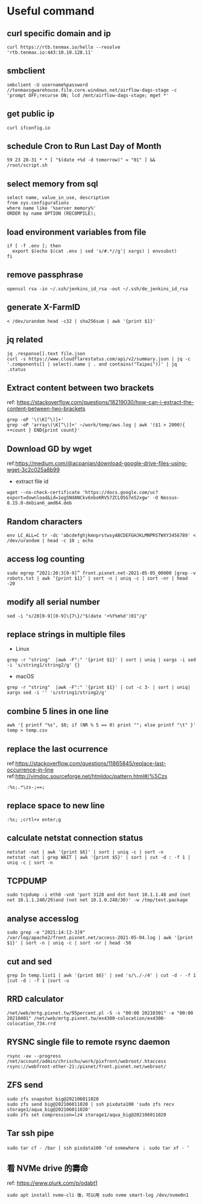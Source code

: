 # Useful command

## curl specific domain and ip 
```shell
curl https://rtb.tenmax.io/hello --resolve 'rtb.tenmax.io:443:10.10.128.11'
```


## smbclient
```shell
smbclient -U username%password //tenmaxsgwarehouse.file.core.windows.net/airflow-dags-stage -c 'prompt OFF;recurse ON; lcd /mnt/airflow-dags-stage; mget *'
```

## get public ip
```shell
curl ifconfig.io
```

## schedule Cron to Run Last Day of Month
```shell
59 23 28-31 * * [ "$(date +%d -d tomorrow)" = "01" ] && /root/script.sh
```

## select memory from sql
```shell
select name, value_in_use, description
from sys.configurations
where name like '%server memory%'
ORDER by name OPTION (RECOMPILE);
```

## load environment variables from file
```shell
if [ -f .env ]; then
  export $(echo $(cat .env | sed 's/#.*//g'| xargs) | envsubst)
fi
```

## remove passphrase
```shell
openssl rsa -in ~/.ssh/jenkins_id_rsa -out ~/.ssh/de_jenkins_id_rsa
```

## generate X-FarmID
```shell
< /dev/urandom head -c32 | sha256sum | awk '{print $1}'
```

## jq related
```shell
jq .response[].text file.json
curl -s https://www.cloudflarestatus.com/api/v2/summary.json | jq -c '.components[] | select(.name | . and contains("Taipei"))' | jq .status
```

## Extract content between two brackets
ref: https://stackoverflow.com/questions/18219030/how-can-i-extract-the-content-between-two-brackets
```shell
grep -oP '\(\K[^\)]+'
grep -oP 'array\(\K[^\)]+' ~/work/temp/aws.log | awk '($1 > 2000){ ++count } END{print count}'
```


## Download GD by wget
ref:https://medium.com/@acpanjan/download-google-drive-files-using-wget-3c2c025a8b99
- extract file id 

```shell
wget --no-check-certificate 'https://docs.google.com/uc?export=download&id=1eg5NdANCkv6nboKRVS7ZCL05G7e52xgw' -O Nessus-8.15.0-debian6_amd64.deb
```

## Random characters
```shell
env LC_ALL=C tr -dc 'abcdefghjkmnprstwxyABCDEFGHJKLMNPRSTWXY3456789' < /dev/urandom | head -c 10 ; echo
```

## access log counting
```shell
sudo egrep “2021:20:3[0-9]” front.pixnet.net-2021-05-05_00000 |grep -v  robots.txt | awk ‘{print $1}’ | sort -n | uniq -c | sort -nr | head -20
```

## modify all serial number
```shell
sed -i "s/20[0-9][0-9]\{7\}/"$(date '+%Y%m%d')01"/g"
```

## replace strings in multiple files
- Linux
```shell
grep -r "string"  |awk -F":" '{print $1}' | sort | uniq | xargs -i sed -i 's/string1/string2/g' {}
```
- macOS
```shell
grep -r "string"  |awk -F":" '{print $1}' | cut -c 3- | sort | uniq| xargs sed -i '' 's/string1/string2/g'
```

## combine 5 lines in one line 
```shell
awk '{ printf "%s", $0; if (NR % 5 == 0) print ""; else printf "\t" }' temp > temp.csv
```

## replace the last ocurrence 
ref:https://stackoverflow.com/questions/11865845/replace-last-occurrence-in-line
ref:http://vimdoc.sourceforge.net/htmldoc/pattern.html#/%5Czs
```shell
:%s;.*\zs-;==;
```

## replace space to new line
```shell
:%s; ;crtl+v enter;g
```

## calculate netstat connection status
```shell
netstat -nat | awk '{print $6}' | sort | uniq -c | sort -n
netstat -nat | grep WAIT | awk '{print $5}' | sort | cut -d : -f 1 | uniq -c | sort -n
```

## TCPDUMP
```shell
sudo tcpdump -i eth0 -vnX 'port 3128 and dst host 10.1.1.48 and (not net 10.1.1.240/29)and (not net 10.1.0.248/30)' -w /tmp/test.package
```

## analyse accesslog 
```shell
sudo grep -e "2021:14:[2-3]9" /var/log/apache2/front.pixnet.net/access-2021-05-04.log | awk '{print $1}' | sort -n | uniq -c | sort -nr | head -50
```

## cut and sed
```shell
grep In temp.list1 | awk '{print $6}' | sed 's/\./-/4' | cut -d - -f 1 |cut -d : -f 1 |sort -u
```

## RRD calculator
```shell
/net/web/mrtg.pixnet.tw/95percent.pl -S -s "00:00 20210301" -e "00:00 20210401" /net/web/mrtg.pixnet.tw/ex4300-colocation/ex4300-colocation_734.rrd
```

## RYSNC single file to remote rsync daemon
```shell
rsync -av --progress /net/account/admin/chrischu/work/pixfront/webroot/.htaccess rsync://webfront-other-21:/pixnet/front.pixnet.net/webroot/
```

## ZFS send 
```shell
sudo zfs snapshot big@202106011020
sudo zfs send big@202106011020 | ssh pixdata100 'sudo zfs recv storage1/aqua_big@202106011020'
sudo zfs set compression=lz4 storage1/aqua_big@202106011020
```

## Tar ssh pipe
```shell
sudo tar cf - /bar | ssh pixdata100 ‘cd somewhere ； sudo tar xf - ‘
```

## 看 NVMe drive 的壽命
ref: https://www.plurk.com/p/odabt1
```shell
sudo apt install nvme-cli 後，可以用 sudo nvme smart-log /dev/nvme0n1 
```
